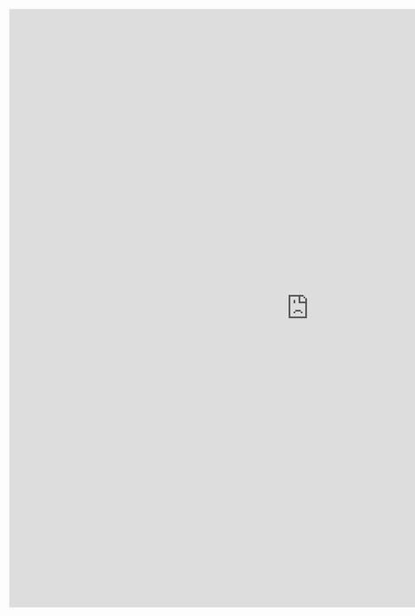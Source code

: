 <iframe src="https://lamastex.github.io/spark-trend-calculus-examples/notebooks/ScaDaMaLe/000a_finance_utils.html" width="1080" height="1080" frameborder="0"></iframe>


